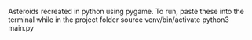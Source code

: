 Asteroids recreated in python using pygame.
To run, paste these into the terminal while in the project folder
source venv/bin/activate
python3 main.py
